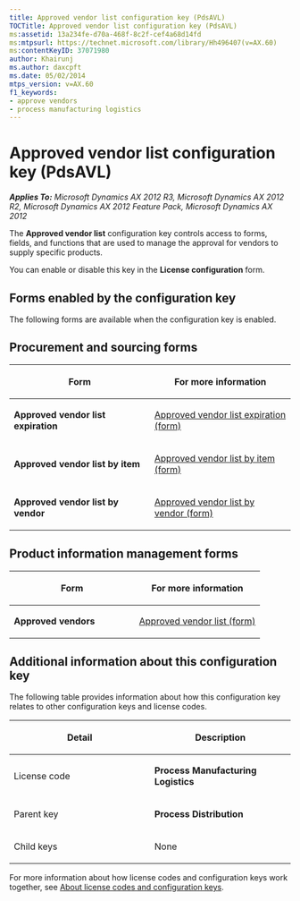 ```yaml
---
title: Approved vendor list configuration key (PdsAVL)
TOCTitle: Approved vendor list configuration key (PdsAVL)
ms:assetid: 13a234fe-d70a-468f-8c2f-cef4a68d14fd
ms:mtpsurl: https://technet.microsoft.com/library/Hh496407(v=AX.60)
ms:contentKeyID: 37071980
author: Khairunj
ms.author: daxcpft
ms.date: 05/02/2014
mtps_version: v=AX.60
f1_keywords:
- approve vendors
- process manufacturing logistics
---
```


# Approved vendor list configuration key (PdsAVL) 


_**Applies To:** Microsoft Dynamics AX 2012 R3, Microsoft Dynamics AX 2012 R2, Microsoft Dynamics AX 2012 Feature Pack, Microsoft Dynamics AX 2012_

The **Approved vendor list** configuration key controls access to forms, fields, and functions that are used to manage the approval for vendors to supply specific products.

You can enable or disable this key in the **License configuration** form.

## Forms enabled by the configuration key

The following forms are available when the configuration key is enabled.

## Procurement and sourcing forms

<table>
<colgroup>
<col style="width: 50%" />
<col style="width: 50%" />
</colgroup>
<thead>
<tr class="header">
<th><p>Form</p></th>
<th><p>For more information</p></th>
</tr>
</thead>
<tbody>
<tr class="odd">
<td><p><strong>Approved vendor list expiration</strong></p></td>
<td><p><a href="https://technet.microsoft.com/library/hh328678(v=ax.60)">Approved vendor list expiration (form)</a></p></td>
</tr>
<tr class="even">
<td><p><strong>Approved vendor list by item</strong></p></td>
<td><p><a href="https://technet.microsoft.com/library/hh328600(v=ax.60)">Approved vendor list by item (form)</a></p></td>
</tr>
<tr class="odd">
<td><p><strong>Approved vendor list by vendor</strong></p></td>
<td><p><a href="https://technet.microsoft.com/library/hh209580(v=ax.60)">Approved vendor list by vendor (form)</a></p></td>
</tr>
</tbody>
</table>


## Product information management forms

<table>
<colgroup>
<col style="width: 50%" />
<col style="width: 50%" />
</colgroup>
<thead>
<tr class="header">
<th><p>Form</p></th>
<th><p>For more information</p></th>
</tr>
</thead>
<tbody>
<tr class="odd">
<td><p><strong>Approved vendors</strong></p></td>
<td><p><a href="https://technet.microsoft.com/library/hh328745(v=ax.60)">Approved vendor list (form)</a></p></td>
</tr>
</tbody>
</table>


## Additional information about this configuration key

The following table provides information about how this configuration key relates to other configuration keys and license codes.

<table>
<colgroup>
<col style="width: 50%" />
<col style="width: 50%" />
</colgroup>
<thead>
<tr class="header">
<th><p>Detail</p></th>
<th><p>Description</p></th>
</tr>
</thead>
<tbody>
<tr class="odd">
<td><p>License code</p></td>
<td><p><strong>Process Manufacturing Logistics</strong></p></td>
</tr>
<tr class="even">
<td><p>Parent key</p></td>
<td><p><strong>Process Distribution</strong></p></td>
</tr>
<tr class="odd">
<td><p>Child keys</p></td>
<td><p>None</p></td>
</tr>
</tbody>
</table>


For more information about how license codes and configuration keys work together, see [About license codes and configuration keys](https://technet.microsoft.com/library/aa548653\(v=ax.60\)).

  


